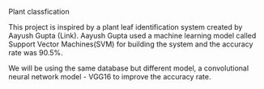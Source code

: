 Plant classfication

This project is inspired by a plant leaf identification system created by Aayush Gupta (Link). Aayush Gupta used a machine learning model called Support Vector Machines(SVM) for building the system and the accuracy rate was 90.5%.

We will be using the same database but different model, a convolutional neural network model - VGG16 to improve the accuracy rate. 
